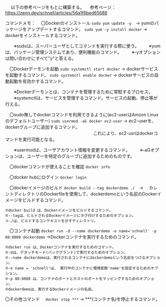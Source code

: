 　
以下の参考ページをもとに構築する。
　参考ページ：https://zenn.dev/schnell/articles/56a1f6bed65688


コマンドメモ：
　〇Dockerのインストール
    `sudo yum update -y`　→ yumのパッケージをアップデートするコマンド。
    `sudo yum -y install docker` → dockerをインストールするコマンド。

　　※sudoは、スーパーユーザとしてコマンドを実行する際に使う。
　　※yumは、パッケージ管理システムであり、便利機能のコマンド。
　　※-yオプションは問い合わせにすべて"y"と答える。


　〇Dockerデーモンを起動
    `sudo systemctl start docker` → dockerサービスを起動するコマンド。
    `sudo systemctl enable docker` → dockerサービスの自動起動を有効かするコマンド。

　　※Dockerデーモンとは、コンテナを管理するために常駐するプロセス。
　　※systemctlは、サービスを管理するコマンド。サービスの起動、停止等が行える。
　　

　〇sudo無しでdockerコマンドを利用できるように(ec2-userはAmzon Linuxのデフォルトユーザー)
    `sudo usermod -aG docker ec2-user` → ec2-userを、dockerグループに追加するコマンド。
    　　　　　　　　　　　　　　　　　　　　 これにより、ec2-usrはdockerコマンドを実行可能となる。

　　※usermodは、ユーザアカウント情報を変更するコマンド。
　　※-aGオプションは、ユーザーを特定のグループに追加するためのものです。

　〇dockerコマンドが使えることを確認
    `docker info`

　〇docker hubにログイン
    `docker login`

　〇dockerイメージのビルド
    `docker build --tag dockerdemo ./`　→ 　カレントディレクトリのDockerfileを使用して、dockerdemoという名前のDockerイメージをビルドするコマンド。

    ※docker build は、Dockerイメージをビルドするコマンド。
    ※--tagは、ビルドされるDockerイメージにタグ付けするためのオプション。
    ※./は、ビルドするコンテキストを示すディレクトリ。

　〇コンテナ起動
    `docker run -d --name dockerdemo -e name='schnell' -p 80:8080 dockerdemo` →Dockerコンテナを実行するためのコマンド。

    ※docker run は、Dockerコンテナを実行するためのコマンド。
    ※-dは、デタッチモード(バックグランド)で実行するためのオプション。
    ※--name dockerdemoは、実行されるコンテナにdockerdemoという名前をつけるオプション。
    ※-e name = 'schnell'は、 実行中のコンテナに環境変数'name'を設定するためのオプション。
    ※-p 80:8080 は、コンテナのポートとホストのポートをマッピングするためのオプション。
    ※dockerdemoは、実行するDockerイメージの名前。


〇その他コマンド
　`docker stop ***`  →  ***(コンテナ名)を停止するコマンド。